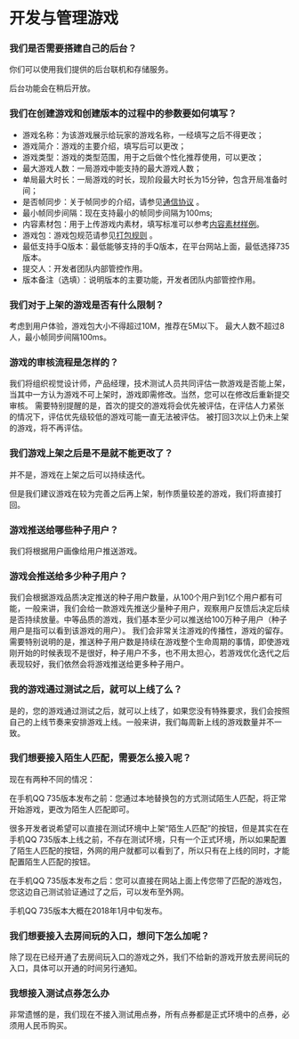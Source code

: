 # 开发与管理游戏

### 我们是否需要搭建自己的后台？
你们可以使用我们提供的后台联机和存储服务。

后台功能会在稍后开放。

### 我们在创建游戏和创建版本的过程中的参数要如何填写？
* 游戏名称：为该游戏展示给玩家的游戏名称，一经填写之后不得更改；
* 游戏简介：游戏的主要介绍，填写后可以更改；
* 游戏类型：游戏的类型范围，用于之后做个性化推荐使用，可以更改；
* 最大游戏人数：一局游戏中能支持的最大游戏人数；
* 单局最大时长：一局游戏的时长，现阶段最大时长为15分钟，包含开局准备时间；
* 是否帧同步：关于帧同步的介绍，请参见[通信协议](http://hudong.qq.com/docs/engine/room/room-protocol.html ) 。
* 最小帧同步间隔：现在支持最小的帧同步间隔为100ms;
* 内容素材包：用于上传游戏内素材，填写标准可以参考[内容素材样例]( https://share.weiyun.com/0ba8e7ed751537bb802b20b46d5d51f5 )。
* 游戏包：游戏包规范请参见[打包规则](http://hudong.qq.com/docs/engine/mqq/package.html) 。
* 最低支持手Q版本：最低能够支持的手Q版本，在平台网站上面，最低选择735版本。
* 提交人：开发者团队内部管控作用。
* 版本备注（选填）：说明版本的主要功能，开发者团队内部管控作用。


### 我们对于上架的游戏是否有什么限制？
考虑到用户体验，游戏包大小不得超过10M，推荐在5M以下。
最大人数不超过8人，最小帧同步间隔100ms。

### 游戏的审核流程是怎样的？
我们将组织视觉设计师，产品经理，技术测试人员共同评估一款游戏是否能上架，当其中一方认为游戏不可上架时，游戏即需修改。当然，您可以在修改后重新提交审核。
需要特别提醒的是，首次的提交的游戏将会优先被评估，在评估人力紧张的情况下，评估优先级较低的游戏可能一直无法被评估。
被打回3次以上仍未上架的游戏，将不再评估。

### 我们游戏上架之后是不是就不能更改了？
并不是，游戏在上架之后可以持续迭代。

但是我们建议游戏在较为完善之后再上架，制作质量较差的游戏，我们将直接打回。

### 游戏推送给哪些种子用户？
我们将根据用户画像给用户推送游戏。

### 游戏会推送给多少种子用户？
我们会根据游戏品质决定推送的种子用户数量，从100个用户到1亿个用户都有可能，一般来讲，我们会给一款游戏先推送少量种子用户，观察用户反馈后决定后续是否持续放量。中等品质的游戏，我们基本至少可以推送给100万种子用户（种子用户是指可以看到该游戏的用户）。
我们会非常关注游戏的传播性，游戏的留存。
需要特别说明的是，推送种子用户数是持续在游戏整个生命周期的事情，即使游戏刚开始的时候表现不是很好，种子用户不多，也不用太担心，若游戏优化迭代之后表现较好，我们依然会将游戏推送给更多种子用户。

### 我的游戏通过测试之后，就可以上线了么？
是的，您的游戏通过测试之后，就可以上线了，如果您没有特殊要求，我们会按照自己的上线节奏来安排游戏上线。一般来讲，我们每周新上线的游戏数量并不一致。

### 我们想要接入陌生人匹配，需要怎么接入呢？
现在有两种不同的情况：

在手机QQ 735版本发布之前：您通过本地替换包的方式测试陌生人匹配，将正常开始游戏，更改为陌生人匹配即可。

很多开发者说希望可以直接在测试环境中上架“陌生人匹配”的按钮，但是其实在在手机QQ 735版本上线之前，不存在测试环境，只有一个正式环境，所以如果配置了陌生人匹配的按钮，外网的用户就都可以看到了，所以只有在上线的同时，才能配置陌生人匹配的按钮。

在手机QQ 735版本发布之后：您可以直接在网站上面上传您带了匹配的游戏包，您这边自己测试验证通过了之后，可以发布至外网。

手机QQ 735版本大概在2018年1月中旬发布。

### 我们想要接入去房间玩的入口，想问下怎么加呢？
除了现在已经开通了去房间玩入口的游戏之外，我们不给新的游戏开放去房间玩的入口，具体可以开通的时间另行通知。

### 我想接入测试点券怎么办
非常遗憾的是，我们现在不接入测试用点券，所有点券都是正式环境中的点券，必须用人民币购买。



